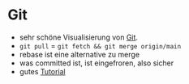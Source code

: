 # Git

- sehr schöne Visualisierung von [Git][gitvis].
- `git pull` = `git fetch && git merge origin/main`
- rebase ist eine alternative zu merge
- was committed ist, ist eingefroren, also sicher
- gutes [Tutorial][]

[gitvis]: https://git-school.github.io/visualizing-git/
[tutorial]: https://learngitbranching.js.org/